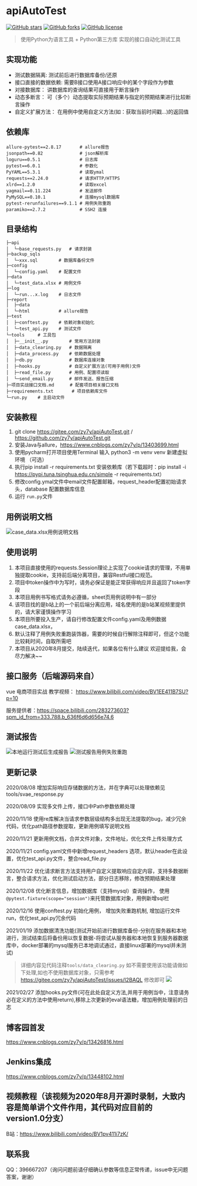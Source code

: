 # apiAutoTest

[![GitHub stars](https://img.shields.io/github/stars/zy7y/apiAutoTest)](https://github.com/zy7y/apiAutoTest/stargazers)
[![GitHub forks](https://img.shields.io/github/forks/zy7y/apiAutoTest)](https://github.com/zy7y/apiAutoTest/network)
[![GitHub license](https://img.shields.io/github/license/zy7y/apiAutoTest)](https://github.com/zy7y/apiAutoTest/blob/master/LICENSE)
> 使用Python为语言工具 + Python第三方库 实现的接口自动化测试工具
## 实现功能
- 测试数据隔离: 测试前后进行数据库备份/还原
- 接口直接的数据依赖: 需要B接口使用A接口响应中的某个字段作为参数
- 对接数据库： 讲数据库的查询结果可直接用于断言操作
- 动态多断言： 可（多个）动态提取实际预期结果与指定的预期结果进行比较断言操作
- 自定义扩展方法： 在用例中使用自定义方法(如：获取当前时间戳...)的返回值 
## 依赖库
```
allure-pytest==2.8.17		# allure报告
jsonpath==0.82				# json解析库
loguru==0.5.1				# 日志库
pytest==6.0.1				# 参数化
PyYAML==5.3.1				# 读取ymal
requests==2.24.0			# 请求HTTP/HTTPS
xlrd==1.2.0					# 读取excel
yagmail==0.11.224			# 发送邮件
PyMySQL==0.10.1				# 连接mysql数据库
pytest-rerunfailures==9.1.1	# 用例失败重跑
paramiko==2.7.2				# SSH2 连接
```
## 目录结构
```shell
├─api
│  └─base_requests.py	# 请求封装
├─backup_sqls  
│  └─xxx.sql		# 数据库备份文件
├─config
│  └─config.yaml	# 配置文件
├─data
│  └─test_data.xlsx	# 用例文件
├─log
│  └─run...x.log	# 日志文件
├─report
│  ├─data
│  └─html			# allure报告
├─test
│  ├─conftest.py	# 依赖对象初始化
│  └─test_api.py	# 测试文件
└─tools		# 工具包
│  ├─__init__.py		# 常用方法封装
│  ├─data_clearing.py	# 数据隔离
│  ├─data_process.py	# 依赖数据处理
│  ├─db.py				# 数据库连接对象
│  ├─hooks.py			# 自定义扩展方法(可用于用例)文件 
│  ├─read_file.py		# 用例、配置项读取
│  └─send_email.py		# 邮件发送、报告压缩
├─项目实战接口文档.md	   # 配套项目相关接口文档
├─requirements.txt		 # 项目依赖库文件
└─run.py	# 主启动文件
```

## 安装教程

1.  git clone  https://gitee.com/zy7y/apiAutoTest.git  /  https://github.com/zy7y/apiAutoTest.git
2.  安装Java与allure，https://www.cnblogs.com/zy7y/p/13403699.html
3.  使用pycharm打开项目使用Terminal 输入 python3 -m venv venv 新建虚拟环境 （可选）
4.  执行pip install -r requirements.txt 安装依赖库（若下载超时：pip install -i https://pypi.tuna.tsinghua.edu.cn/simple -r requirements.txt）
5.  修改config.ymal文件中email文件配置邮箱，request_header配置初始请求头，database 配置数据库信息
6. 运行 `run.py`文件
## 用例说明文档
![case_data.xlsx用例说明文档](https://gitee.com/zy7y/blog_images/raw/master/img/用例说明文档.png)

## 使用说明

1.  本项目直接使用的requests.Session理论上实现了cookie请求的管理，不用单独提取cookie，支持前后端分离项目，兼容Restful接口规范。
2.  项目中token操作中为写时，请务必保证是能正常获得响应并且返回了token字段
3.  本项目用例书写格式请务必遵循，sheet页用例说明中有一部分
4.  该项目找的是b站上的一个前后端分离应用，域名使用的是b站某视频里提供的，请大家谨慎操作学习
5.  本项目所要投入生产，请自行修改配置文件config.yaml及用例数据case_data.xlsx，
6.  默认注释了用例失败重跑装饰器，需要的时候自行解除注释即可，但这个功能比较耗时间，自取所需吧
7.  本项目从2020年8月提交，陆续迭代，如果各位有什么建议 欢迎提给我，会尽力解决~~

## 接口服务（后端源码来自）
vue 电商项目实战
教学视频：
https://www.bilibili.com/video/BV1EE411B7SU?p=10

服务提供者：https://space.bilibili.com/283273603?spm_id_from=333.788.b_636f6d6d656e74.6

## 测试报告

![本地运行测试后生成报告](https://gitee.com/zy7y/blog_images/raw/master/img/localhost_report.png)
![测试报告用例失败重跑](https://gitee.com/zy7y/blog_images/raw/master/img/用例失败重跑截图.png)

## 更新记录
2020/08/08 增加实际响应存储数据的方法，并在字典可以处理依赖见tools/svae_response.py

2020/08/09 实现多文件上传，接口中Path参数依赖处理

2020/11/18 使用re库解决当请求参数层级结构多出现无法提取的bug，减少冗余代码，优化path路径参数提取，更新用例填写说明文档

2020/11/21 更新用例文档，合并文件对象，文件地址，优化文件上传处理方式

2020/11/21 config.yaml文件中新增request_headers 选项，默认header在此设置，优化test_api.py文件，整合read_file.py

2020/11/22 优化请求断言方法支持用户自定义提取响应自定内容，支持多数据断言，整合请求方法，优化测试启动方法，部分日志移除，修改预期结果处理

2020/12/08 优化断言信息，增加数据库（支持mysql）查询操作， 使用`@pytest.fixture(scope="session")`来托管数据库对象，用例新增sql栏

2020/12/16 使用conftest.py 初始化用例， 增加失败重跑机制, 增加运行文件run，优化test_api.py冗余代码

2021/01/19 添加数据清洗功能(测试开始前进行数据库备份-分别在服务器和本地进行，测试结束后将备份用以恢复数据-将尝试从服务器和本地恢复到服务器数据库中，docker部署的mysql服务已本地调试通过，直接linux部署的mysql并未测试)
> 详细内容见代码注释`tools/data_clearing.py`
> 如不需要使用该功能请做如下处理,如也不使用数据库对象，只需参考 https://gitee.com/zy7y/apiAutoTest/issues/I2BAQL 修改即可
![](https://gitee.com/zy7y/blog_images/raw/master/img/20210119184856.png)


2021/02/27 添加hooks.py文件(可在此处自定义方法,并用于用例当中，注意请务必在定义的方法中使用return),移除上次更新的eval语法糖，增加用例处理前的日志


## 博客园首发
https://www.cnblogs.com/zy7y/p/13426816.html

## Jenkins集成

https://www.cnblogs.com/zy7y/p/13448102.html
## 视频教程（该视频为2020年8月开源时录制，大致内容是简单讲个文件作用，其代码对应目前的version1.0分支）
B站：https://www.bilibili.com/video/BV1pv411i7zK/
## 联系我

QQ：396667207（询问问题前请仔细确认参数等信息正常传递，issue中无问题答案，谢谢）
